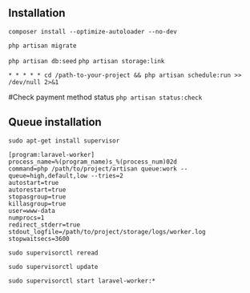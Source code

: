 
## Installation

`composer install --optimize-autoloader --no-dev`

`php artisan migrate`

`php artisan db:seed`
`php artisan storage:link`

`* * * * * cd /path-to-your-project && php artisan schedule:run >> /dev/null 2>&1`

#Check payment method status
`php artisan status:check`

## Queue installation
`sudo apt-get install supervisor`
```
[program:laravel-worker]
process_name=%(program_name)s_%(process_num)02d
command=php /path/to/project/artisan queue:work --queue=high,default,low --tries=2
autostart=true
autorestart=true
stopasgroup=true
killasgroup=true
user=www-data
numprocs=1
redirect_stderr=true
stdout_logfile=/path/to/project/storage/logs/worker.log
stopwaitsecs=3600
```

`sudo supervisorctl reread`

`sudo supervisorctl update`

`sudo supervisorctl start laravel-worker:*`
